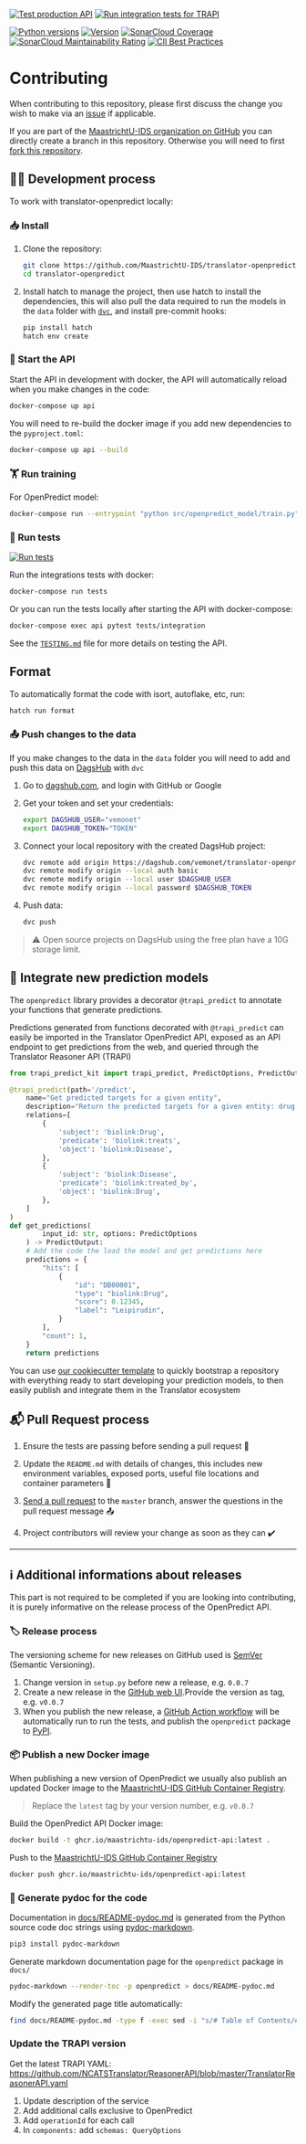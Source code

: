 [![Test production API](https://github.com/MaastrichtU-IDS/translator-openpredict/actions/workflows/run-tests-prod.yml/badge.svg)](https://github.com/MaastrichtU-IDS/translator-openpredict/actions/workflows/run-tests-prod.yml) [![Run integration tests for TRAPI](https://github.com/MaastrichtU-IDS/translator-openpredict/actions/workflows/test-integration.yml/badge.svg)](https://github.com/MaastrichtU-IDS/translator-openpredict/actions/workflows/test-integration.yml)

[![Python versions](https://img.shields.io/pypi/pyversions/openpredict)](https://pypi.org/project/openpredict) [![Version](https://img.shields.io/pypi/v/openpredict)](https://pypi.org/project/openpredict) [![SonarCloud Coverage](https://sonarcloud.io/api/project_badges/measure?project=MaastrichtU-IDS_translator-openpredict&metric=coverage)](https://sonarcloud.io/dashboard?id=MaastrichtU-IDS_translator-openpredict) [![SonarCloud Maintainability Rating](https://sonarcloud.io/api/project_badges/measure?project=MaastrichtU-IDS_translator-openpredict&metric=sqale_rating)](https://sonarcloud.io/dashboard?id=MaastrichtU-IDS_translator-openpredict) [![CII Best  Practices](https://bestpractices.coreinfrastructure.org/projects/4382/badge)](https://bestpractices.coreinfrastructure.org/projects/4382)

# Contributing

When contributing to this repository, please first discuss the change you wish to make via an [issue](https://github.com/MaastrichtU-IDS/translator-openpredict/issues) if applicable.

If you are part of the [MaastrichtU-IDS organization on GitHub](https://github.com/MaastrichtU-IDS) you can directly create a branch in this repository. Otherwise you will need to first [fork this repository](https://github.com/MaastrichtU-IDS/translator-openpredict/fork).

## 👩‍💻 Development process

To work with translator-openpredict locally:

### 📥️ Install

1. Clone the repository:

   ```bash
   git clone https://github.com/MaastrichtU-IDS/translator-openpredict.git
   cd translator-openpredict
   ```

2. Install hatch to manage the project, then use hatch to install the dependencies, this will also pull the data required to run the models in the `data` folder with [`dvc`](https://dvc.org/), and install pre-commit hooks:

   ```bash
   pip install hatch
   hatch env create
   ```

### 🚀 Start the API

Start the API in development with docker, the API will automatically reload when you make changes in the code:

```bash
docker-compose up api
```

You will need to re-build the docker image if you add new dependencies to the `pyproject.toml`:

```bash
docker-compose up api --build
```


### 🏋️ Run training

For OpenPredict model:

```bash
docker-compose run --entrypoint "python src/openpredict_model/train.py" tests
```


### 🧪 Run tests

[![Run tests](https://github.com/MaastrichtU-IDS/translator-openpredict/workflows/Run%20tests/badge.svg)](https://github.com/MaastrichtU-IDS/translator-openpredict/actions?query=workflow%3A%22Run+tests%22)

Run the integrations tests with docker:

```bash
docker-compose run tests
```

Or you can run the tests locally after starting the API with docker-compose:

```bash
docker-compose exec api pytest tests/integration
```

See the [`TESTING.md`](/TESTING.md) file for more details on testing the API.

## Format

To automatically format the code with isort, autoflake, etc, run:

```bash
hatch run format
```

### 📤️ Push changes to the data

If you make changes to the data in the `data` folder you will need to add and push this data on [DagsHub](https://dagshub.com/docs/integration_guide/dvc/) with `dvc`

1. Go to [dagshub.com](https://dagshub.com/user/login), and login with GitHub or Google

2. Get your token and set your credentials:

   ```bash
   export DAGSHUB_USER="vemonet"
   export DAGSHUB_TOKEN="TOKEN"
   ```

3. Connect your local repository with the created DagsHub project:

   ```bash
   dvc remote add origin https://dagshub.com/vemonet/translator-openpredict.dvc
   dvc remote modify origin --local auth basic
   dvc remote modify origin --local user $DAGSHUB_USER
   dvc remote modify origin --local password $DAGSHUB_TOKEN
   ```

4. Push data:

   ```bash
   dvc push
   ```

> ⚠️ Open source projects on DagsHub using the free plan have a 10G storage limit.

## 📝 Integrate new prediction models

The `openpredict` library provides a decorator `@trapi_predict` to annotate your functions that generate predictions.

Predictions generated from functions decorated with `@trapi_predict` can easily be imported in the Translator OpenPredict API, exposed as an API endpoint to get predictions from the web, and queried through the Translator Reasoner API (TRAPI)

```python
from trapi_predict_kit import trapi_predict, PredictOptions, PredictOutput

@trapi_predict(path='/predict',
    name="Get predicted targets for a given entity",
    description="Return the predicted targets for a given entity: drug (DrugBank ID) or disease (OMIM ID), with confidence scores.",
    relations=[
        {
            'subject': 'biolink:Drug',
            'predicate': 'biolink:treats',
            'object': 'biolink:Disease',
        },
        {
            'subject': 'biolink:Disease',
            'predicate': 'biolink:treated_by',
            'object': 'biolink:Drug',
        },
    ]
)
def get_predictions(
        input_id: str, options: PredictOptions
    ) -> PredictOutput:
    # Add the code the load the model and get predictions here
    predictions = {
        "hits": [
            {
                "id": "DB00001",
                "type": "biolink:Drug",
                "score": 0.12345,
                "label": "Leipirudin",
            }
        ],
        "count": 1,
    }
    return predictions
```

You can use [our cookiecutter template](https://github.com/MaastrichtU-IDS/cookiecutter-openpredict-api/) to quickly bootstrap a repository with everything ready to start developing your prediction models, to then easily publish and integrate them in the Translator ecosystem

## 📬 Pull Request process

1. Ensure the tests are passing before sending a pull request 🧪

2. Update the `README.md` with details of changes, this includes new environment variables, exposed ports, useful file locations and container parameters 📝
3. [Send a pull request](https://github.com/MaastrichtU-IDS/translator-openpredict/compare) to the `master` branch, answer the questions in the pull request message 📤
4. Project contributors will review your change as soon as they can ✔️

---

## ℹ️ Additional informations about releases

This part is not required to be completed if you are looking into contributing, it is purely informative on the release process of the OpenPredict API.

### 🏷️ Release process

The versioning scheme for new releases on GitHub used is [SemVer](http://semver.org/) (Semantic Versioning).

1. Change version in `setup.py` before new a release, e.g. `0.0.7`
2. Create a new release in the [GitHub web UI](https:///github.com/MaastrichtU-IDS/translator-openpredict).Provide the version as tag, e.g. `v0.0.7`
3. When you publish the new release, a [GitHub Action workflow](https://github.com/MaastrichtU-IDS/translator-openpredict/actions?query=workflow%3A%22Publish+package%22) will be automatically run to run the tests, and publish the `openpredict` package to [PyPI](https://pypi.org/project/openpredict/).

### 📦 Publish a new Docker image

When publishing a new version of OpenPredict we usually also publish an updated Docker image to the [MaastrichtU-IDS GitHub Container Registry](https://github.com/orgs/MaastrichtU-IDS/packages/container/package/openpredict-api).

> Replace the `latest` tag by your version number, e.g. `v0.0.7`

Build the OpenPredict API Docker image:

```bash
docker build -t ghcr.io/maastrichtu-ids/openpredict-api:latest .
```

Push to the [MaastrichtU-IDS GitHub Container Registry](https://github.com/orgs/MaastrichtU-IDS/packages/container/package/openpredict-api)

```bash
docker push ghcr.io/maastrichtu-ids/openpredict-api:latest
```

### 📖 Generate pydoc for the code

Documentation in [docs/README-pydoc.md](https://github.com/MaastrichtU-IDS/translator-openpredict/tree/master/docs/README-pydoc.md) is generated from the Python source code doc strings using [pydoc-markdown](https://pydoc-markdown.readthedocs.io/en/latest/).

```bash
pip3 install pydoc-markdown
```

Generate markdown documentation page for the `openpredict` package in `docs/`

```bash
pydoc-markdown --render-toc -p openpredict > docs/README-pydoc.md
```

Modify the generated page title automatically:

```bash
find docs/README-pydoc.md -type f -exec sed -i "s/# Table of Contents/# OpenPredict Package documentation 🔮🐍/g" {} +
```

### Update the TRAPI version

Get the latest TRAPI YAML: https://github.com/NCATSTranslator/ReasonerAPI/blob/master/TranslatorReasonerAPI.yaml

1. Update description of the service
2. Add additional calls exclusive to OpenPredict
3. Add `operationId` for each call
4. In `components:` add `schemas: QueryOptions`
